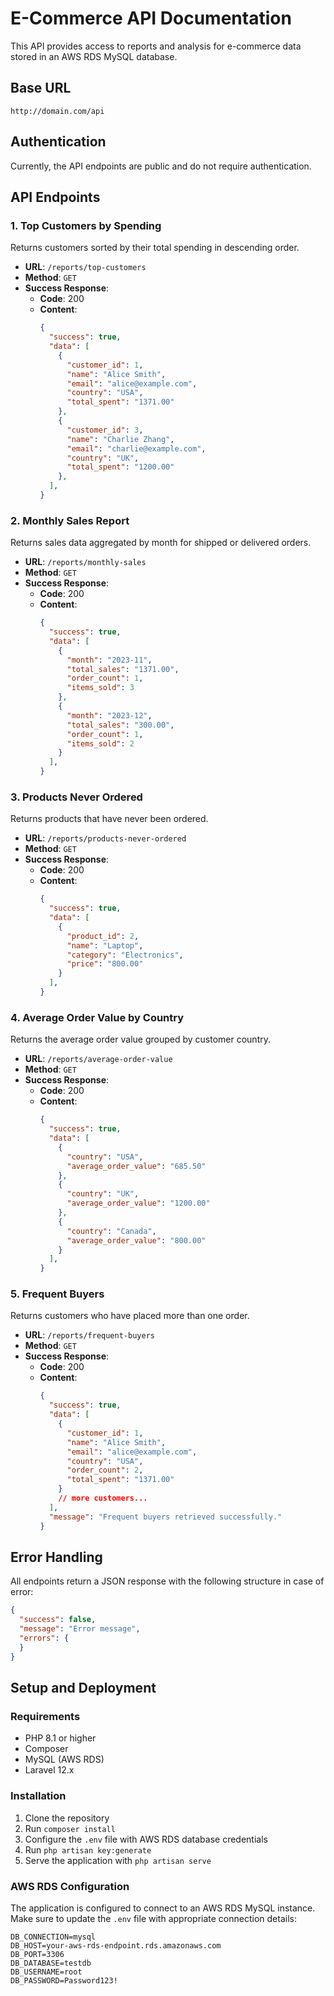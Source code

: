 # E-Commerce API Documentation

This API provides access to reports and analysis for e-commerce data stored in an AWS RDS MySQL database.

## Base URL

```
http://domain.com/api
```

## Authentication

Currently, the API endpoints are public and do not require authentication.

## API Endpoints

### 1. Top Customers by Spending

Returns customers sorted by their total spending in descending order.

- **URL**: `/reports/top-customers`
- **Method**: `GET`
- **Success Response**:
  - **Code**: 200
  - **Content**:
    ```json
    {
      "success": true,
      "data": [
        {
          "customer_id": 1,
          "name": "Alice Smith",
          "email": "alice@example.com",
          "country": "USA",
          "total_spent": "1371.00"
        },
        {
          "customer_id": 3,
          "name": "Charlie Zhang",
          "email": "charlie@example.com",
          "country": "UK",
          "total_spent": "1200.00"
        },
      ],
    }
    ```

### 2. Monthly Sales Report

Returns sales data aggregated by month for shipped or delivered orders.

- **URL**: `/reports/monthly-sales`
- **Method**: `GET`
- **Success Response**:
  - **Code**: 200
  - **Content**:
    ```json
    {
      "success": true,
      "data": [
        {
          "month": "2023-11",
          "total_sales": "1371.00",
          "order_count": 1,
          "items_sold": 3
        },
        {
          "month": "2023-12",
          "total_sales": "300.00",
          "order_count": 1,
          "items_sold": 2
        }
      ],
    }
    ```

### 3. Products Never Ordered

Returns products that have never been ordered.

- **URL**: `/reports/products-never-ordered`
- **Method**: `GET`
- **Success Response**:
  - **Code**: 200
  - **Content**:
    ```json
    {
      "success": true,
      "data": [
        {
          "product_id": 2,
          "name": "Laptop",
          "category": "Electronics",
          "price": "800.00"
        }
      ],
    }
    ```

### 4. Average Order Value by Country

Returns the average order value grouped by customer country.

- **URL**: `/reports/average-order-value`
- **Method**: `GET`
- **Success Response**:
  - **Code**: 200
  - **Content**:
    ```json
    {
      "success": true,
      "data": [
        {
          "country": "USA",
          "average_order_value": "685.50"
        },
        {
          "country": "UK",
          "average_order_value": "1200.00"
        },
        {
          "country": "Canada",
          "average_order_value": "800.00"
        }
      ],
    }
    ```

### 5. Frequent Buyers

Returns customers who have placed more than one order.

- **URL**: `/reports/frequent-buyers`
- **Method**: `GET`
- **Success Response**:
  - **Code**: 200
  - **Content**:
    ```json
    {
      "success": true,
      "data": [
        {
          "customer_id": 1,
          "name": "Alice Smith",
          "email": "alice@example.com",
          "country": "USA",
          "order_count": 2,
          "total_spent": "1371.00"
        }
        // more customers...
      ],
      "message": "Frequent buyers retrieved successfully."
    }
    ```

## Error Handling

All endpoints return a JSON response with the following structure in case of error:

```json
{
  "success": false,
  "message": "Error message",
  "errors": {
  }
}
```

## Setup and Deployment

### Requirements

- PHP 8.1 or higher
- Composer
- MySQL (AWS RDS)
- Laravel 12.x

### Installation

1. Clone the repository
2. Run `composer install`
3. Configure the `.env` file with AWS RDS database credentials
4. Run `php artisan key:generate`
5. Serve the application with `php artisan serve`

### AWS RDS Configuration

The application is configured to connect to an AWS RDS MySQL instance. Make sure to update the `.env` file with appropriate connection details:

```
DB_CONNECTION=mysql
DB_HOST=your-aws-rds-endpoint.rds.amazonaws.com
DB_PORT=3306
DB_DATABASE=testdb
DB_USERNAME=root
DB_PASSWORD=Password123!
```
